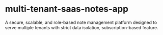 # multi-tenant-saas-notes-app
A secure, scalable, and role-based note management platform designed to serve multiple tenants with strict data isolation, subscription-based feature.
